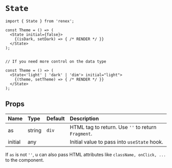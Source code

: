 # `State`

```TSX
import { State } from 'renex';

const Theme = () => (
  <State initial={false}>
    {(isDark, setDark) => { /* RENDER */ }}
  </State>
);


// If you need more control on the data type

const Theme = () => (
  <State<'light' | 'dark' | 'dim'> initial="light">
    {(theme, setTheme) => { /* RENDER */ }}
  </State>
);
```

## Props

| Name | Type | Default | Description 
| :--- | :--- | :------ | :----------
| as | string | `div` | HTML tag to return. Use `''` to return `Fragment`.
| initial | any |  | Initial value to pass into `useState` hook.

If `as` is not `''`, u can also pass HTML attributes like `className, onClick, ...` to the component.